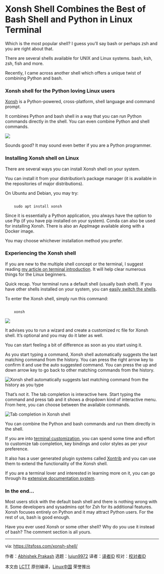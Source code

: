 [#]: subject: "Xonsh Shell Combines the Best of Bash Shell and Python in Linux Terminal"
[#]: via: "https://itsfoss.com/xonsh-shell/"
[#]: author: "Abhishek Prakash https://itsfoss.com/author/abhishek/"
[#]: collector: "lujun9972"
[#]: translator: " "
[#]: reviewer: " "
[#]: publisher: " "
[#]: url: " "

Xonsh Shell Combines the Best of Bash Shell and Python in Linux Terminal
======

Which is the most popular shell? I guess you’ll say bash or perhaps zsh and you are right about that.

There are several shells available for UNIX and Linux systems. bash, ksh, zsh, fish and more.

Recently, I came across another shell which offers a unique twist of combining Python and bash.

### Xonsh shell for the Python loving Linux users

[Xonsh][1] is a Python-powered, cross-platform, shell language and command prompt.

It combines Python and bash shell in a way that you can run Python commands directly in the shell. You can even combine Python and shell commands.

![][2]

Sounds good? It may sound even better if you are a Python programmer.

### Installing Xonsh shell on Linux

There are several ways you can install Xonsh shell on your system.

You can install it from your distribution’s package manager (it is available in the repositories of major distributions).

On Ubuntu and Debian, you may try:

```

    sudo apt install xonsh

```

Since it is essentially a Python application, you always have the option to use Pip (if you have pip installed on your system). Conda can also be used for installing Xonsh. There is also an AppImage available along with a Docker image.

You may choose whichever installation method you prefer.

### Experiencing the Xonsh shell

If you are new to the multiple shell concept or the terminal, I suggest reading [my article on terminal introduction][3]. It will help clear numerous things for the Linux beginners.

Quick recap. Your terminal runs a default shell (usually bash shell). If you have other shells installed on your system, you can [easily switch the shells][4].

To enter the Xonsh shell, simply run this command:

```

    xonsh

```

![][5]

It advises you to run a wizard and create a customized rc file for Xonsh shell. It’s optional and you may do it later as well.

You can start feeling a bit of difference as soon as you start using it.

As you start typing a command, Xonsh shell automatically suggests the last matching command from the history. You can press the right arrow key to confirm it and use the auto suggested command. You can press the up and down arrow key to go back to other matching commands from the history.

![Xonsh shell automatically suggests last matching command from the history as you type][6]

That’s not it. The tab completion is interactive here. Start typing the command and press tab and it shows a dropdown kind of interactive menu. From here, you can choose between the available commands.

![Tab completion in Xonsh shell][7]

You can combine the Python and bash commands and run them directly in the shell.

If you are into [terminal customization][8], you can spend some time and effort to customize tab completion, key bindings and color styles as per your preference.

It also has a user generated plugin systems called [Xontrib][9] and you can use them to extend the functionality of the Xonsh shell.

If you are a terminal lover and interested in learning more on it, you can go through its [extensive documentation system][10].

### In the end…

Most users stick with the default bash shell and there is nothing wrong with it. Some developers and sysadmins opt for Zsh for its additional features. Xonsh focuses entirely on Python and it may attract Python users. For the rest of us, bash is good enough.

Have you ever used Xonsh or some other shell? Why do you use it instead of bash? The comment section is all yours.

--------------------------------------------------------------------------------

via: https://itsfoss.com/xonsh-shell/

作者：[Abhishek Prakash][a]
选题：[lujun9972][b]
译者：[译者ID](https://github.com/译者ID)
校对：[校对者ID](https://github.com/校对者ID)

本文由 [LCTT](https://github.com/LCTT/TranslateProject) 原创编译，[Linux中国](https://linux.cn/) 荣誉推出

[a]: https://itsfoss.com/author/abhishek/
[b]: https://github.com/lujun9972
[1]: https://xon.sh/
[2]: https://i0.wp.com/itsfoss.com/wp-content/uploads/2022/03/xonsh-shell-combines-python-bash.png?resize=800%2C470&ssl=1
[3]: https://itsfoss.com/basic-terminal-tips-ubuntu/
[4]: https://linuxhandbook.com/change-shell-linux/
[5]: https://i0.wp.com/itsfoss.com/wp-content/uploads/2022/03/xonsh-shell.png?resize=800%2C451&ssl=1
[6]: https://i0.wp.com/itsfoss.com/wp-content/uploads/2022/03/auto-suggestions-from-history-in-xonsh-shell.png?resize=800%2C258&ssl=1
[7]: https://i0.wp.com/itsfoss.com/wp-content/uploads/2022/03/tab-completion-xonsh-shell.png?resize=800%2C354&ssl=1
[8]: https://itsfoss.com/customize-linux-terminal/
[9]: https://github.com/topics/xontrib
[10]: https://xon.sh/tutorial.html
